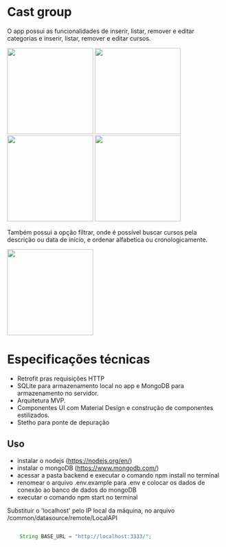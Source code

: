 # Cast group

O app possui as funcionalidades de inserir, listar, remover e editar categorias e inserir, listar, remover e editar cursos.

<img src="https://user-images.githubusercontent.com/56129260/96529998-dd0f7100-125c-11eb-9087-d54138a33c32.png" width="200"> <img src="https://user-images.githubusercontent.com/56129260/96530420-c6b5e500-125d-11eb-9afd-43d643c8d8c1.png" width="200">
<img src="https://user-images.githubusercontent.com/56129260/96530478-ecdb8500-125d-11eb-9ec6-b05522901478.png" width="200"> <img src="https://user-images.githubusercontent.com/56129260/96530546-0bda1700-125e-11eb-862f-bddbdd1498f8.png" width="200">

Também possui a opção filtrar, onde é possível buscar cursos pela descrição ou data de início, e ordenar alfabetica ou cronologicamente.

<img src="https://user-images.githubusercontent.com/56129260/96530771-81de7e00-125e-11eb-9e6d-61e796c8ce11.png" width="200">

# Especificações técnicas
- Retrofit pras requisições HTTP
- SQLite para armazenamento local no app e MongoDB para armazenamento no servidor.
- Arquitetura MVP.
- Componentes UI com Material Design e construção de componentes estilizados.
- Stetho para ponte de depuração

## Uso

- instalar o nodejs (https://nodejs.org/en/)
- instalar o mongoDB (https://www.mongodb.com/)
- acessar a pasta backend e executar o comando npm install no terminal
- renomear o arquivo .env.example para .env e colocar os dados de conexão ao banco de dados do mongoDB
- executar o comando npm start no terminal

Substituir o 'localhost' pelo IP local da máquina, no arquivo /common/datasource/remote/LocalAPI 

```java

    String BASE_URL = "http://localhost:3333/";
```
